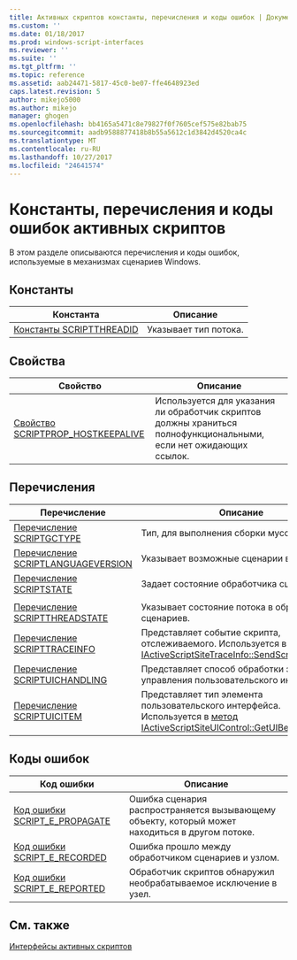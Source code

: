 ```yaml
---
title: Активных скриптов константы, перечисления и коды ошибок | Документы Microsoft
ms.custom: ''
ms.date: 01/18/2017
ms.prod: windows-script-interfaces
ms.reviewer: ''
ms.suite: ''
ms.tgt_pltfrm: ''
ms.topic: reference
ms.assetid: aab24471-5817-45c0-be07-ffe4648923ed
caps.latest.revision: 5
author: mikejo5000
ms.author: mikejo
manager: ghogen
ms.openlocfilehash: bb4165a5471c8e79827f0f7605cef575e82bab75
ms.sourcegitcommit: aadb9588877418b8b55a5612c1d3842d4520ca4c
ms.translationtype: MT
ms.contentlocale: ru-RU
ms.lasthandoff: 10/27/2017
ms.locfileid: "24641574"
---
```

# <a name="active-script-constants-enumerations-and-error-codes"></a>Константы, перечисления и коды ошибок активных скриптов
В этом разделе описываются перечисления и коды ошибок, используемые в механизмах сценариев Windows.  
  
## <a name="constants"></a>Константы  
  
|Константа|Описание|  
|--------------|-----------------|  
|[Константы SCRIPTTHREADID](../../winscript/reference/scriptthreadid-constants.md)|Указывает тип потока.|  
  
## <a name="properties"></a>Свойства  
  
|Свойство|Описание|  
|--------------|-----------------|  
|[Свойство SCRIPTPROP_HOSTKEEPALIVE](../../winscript/reference/scriptprop-hostkeepalive-property.md)|Используется для указания ли обработчик скриптов должны храниться полнофункциональными, если нет ожидающих ссылок.|  
  
## <a name="enumerations"></a>Перечисления  
  
|Перечисление|Описание|  
|-----------------|-----------------|  
|[Перечисление SCRIPTGCTYPE](../../winscript/reference/scriptgctype-enumeration.md)|Тип, для выполнения сборки мусора.|  
|[Перечисление SCRIPTLANGUAGEVERSION](../../winscript/reference/scriptlanguageversion-enumeration.md)|Указывает возможные сценарии версий.|  
|[Перечисление SCRIPTSTATE](../../winscript/reference/scriptstate-enumeration.md)|Задает состояние обработчика сценариев.|  
|||  
|[Перечисление SCRIPTTHREADSTATE](../../winscript/reference/scriptthreadstate-enumeration.md)|Указывает состояние потока в обработчик сценариев.|  
|[Перечисление SCRIPTTRACEINFO](../../winscript/reference/scripttraceinfo-enumeration.md)|Представляет событие скрипта, отслеживаемого. Используется в [метод IActiveScriptSiteTraceInfo::SendScriptTraceInfo](../../winscript/reference/iactivescriptsitetraceinfo-sendscripttraceinfo-method.md).|  
|[Перечисление SCRIPTUICHANDLING](../../winscript/reference/scriptuichandling-enumeration.md)|Представляет способ обработки элемент управления пользовательского интерфейса.|  
|[Перечисление SCRIPTUICITEM](../../winscript/reference/scriptuicitem-enumeration.md)|Представляет тип элемента пользовательского интерфейса. Используется в [метод IActiveScriptSiteUIControl::GetUIBehavior](../../winscript/reference/iactivescriptsiteuicontrol-getuibehavior-method.md).|  
  
## <a name="error-codes"></a>Коды ошибок  
  
|Код ошибки|Описание|  
|----------------|-----------------|  
|[Код ошибки SCRIPT_E_PROPAGATE](../../winscript/reference/script-e-propagate-error-code.md)|Ошибка сценария распространяется вызывающему объекту, который может находиться в другом потоке.|  
|[Код ошибки SCRIPT_E_RECORDED](../../winscript/reference/script-e-recorded-error-code.md)|Ошибка прошло между обработчиком сценариев и узлом.|  
|[Код ошибки SCRIPT_E_REPORTED](../../winscript/reference/script-e-reported-error-code.md)|Обработчик скриптов обнаружил необрабатываемое исключение в узел.|  
  
## <a name="see-also"></a>См. также  
 [Интерфейсы активных скриптов](../../winscript/reference/active-script-interfaces.md)